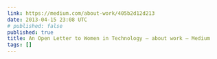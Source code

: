 ```yaml
---
link: https://medium.com/about-work/405b2d12d213
date: 2013-04-15 23:08 UTC
# published: false
published: true
title: An Open Letter to Women in Technology — about work — Medium
tags: []
---
```



